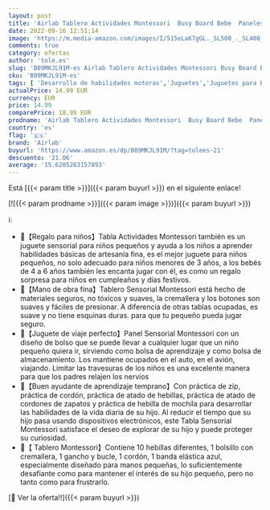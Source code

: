 ```yaml
---
layout: post
title: 'Airlab Tablero Actividades Montessori  Busy Board Bebe  Paneles Sensoriales Toddler para Habilidades Motoras Básicas  Juguetes Educativos 1 2 3 4 Años  Juegos de Aprendizaje para Niños Niñas Regalo'
date: 2022-09-16 12:51:14
image: 'https://m.media-amazon.com/images/I/515eLaK7gGL._SL500_._SL400_.jpg'
comments: true
category: ofertas
author: 'tole.es'
slug: 'B09MKJL91M-es Airlab Tablero Actividades Montessori Busy Board Bebe...'
sku: 'B09MKJL91M-es'
tags: [ 'Desarrollo de habilidades motoras','Juguetes','Juguetes para Bebés y primera infancia','Juguetes para apilar y encajar','Juguetes y juegos','airlab','bebe','🇪🇸', ]
actualPrice: 14.99 EUR
currency: EUR
price: 14.99
comparePrice: 18.99 EUR
prodname: 'Airlab Tablero Actividades Montessori  Busy Board Bebe  Paneles Sensoriales Toddler para Habilidades Motoras Básicas  Juguetes Educativos 1 2 3 4 Años  Juegos de Aprendizaje para Niños Niñas Regalo'
country: 'es'
flag: '🇪🇸'
brand: 'Airlab'
buyurl: 'https://www.amazon.es/dp/B09MKJL91M/?tag=tolees-21'
descuento: '21.06'
average: '15.6205263157893'
---
```


Está [{{< param title >}}]({{< param buyurl >}}) en el siguiente enlace!

[![{{< param prodname >}}]({{< param image >}})]({{< param buyurl >}})

ℹ️:

- 🎁【Regalo para niños】Tabla Actividades Montessori también es un juguete sensorial para niños pequeños y ayuda a los niños a aprender habilidades básicas de artesanía fina, es el mejor juguete para niños pequeños, no solo adecuado para niños menores de 3 años, a los bebés de 4 a 6 años también les encanta jugar con él, es como un regalo sorpresa para niños en cumpleaños y días festivos.
- 🎀【Mano de obra fina】Tablero Sensorial Montessori está hecho de materiales seguros, no tóxicos y suaves, la cremallera y los botones son suaves y fáciles de presionar. A diferencia de otras tablas ocupadas, es suave y no tiene esquinas duras. para que tu pequeño pueda jugar seguro.
- 👔【Juguete de viaje perfecto】Panel Sensorial Montessori con un diseño de bolso que se puede llevar a cualquier lugar que un niño pequeño quiera ir, sirviendo como bolsa de aprendizaje y como bolsa de almacenamiento. Los mantiene ocupados en el auto, en el avión, viajando. Limitar las travesuras de los niños es una excelente manera para que los padres relajen los nervios
- 👖【Buen ayudante de aprendizaje temprano】Con práctica de zip, práctica de cordón, práctica de atado de hebillas, práctica de atado de cordones de zapatos y práctica de hebilla de mochila para desarrollar las habilidades de la vida diaria de su hijo. Al reducir el tiempo que su hijo pasa usando dispositivos electrónicos, este Tabla Sensorial Montessori satisface el deseo de explorar de su hijo y puede proteger su curiosidad.
- 💼【 Tablero Montessori】Contiene 10 hebillas diferentes, 1 bolsillo con cremallera, 1 gancho y bucle, 1 cordón, 1 banda elástica azul, especialmente diseñado para manos pequeñas, lo suficientemente desafiante como para mantener el interés de su hijo pequeño, pero no tanto como para frustrarlo.

[🛒 Ver la oferta!!]({{< param buyurl >}})
